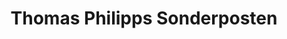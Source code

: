 ---
title: "Thomas Philipps Sonderposten"
url: /brilon/thomas-philipps-sonderposten/
shop: Kramladen
---